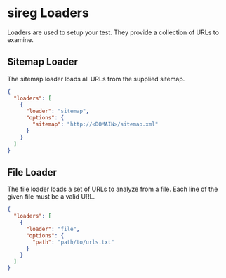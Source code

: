 # sireg Loaders

Loaders are used to setup your test.
They provide a collection of URLs to examine.

## Sitemap Loader

The sitemap loader loads all URLs from the supplied sitemap.

```json
{
  "loaders": [
    {
      "loader": "sitemap",
      "options": {
        "sitemap": "http://<DOMAIN>/sitemap.xml"
      }
    }
  ]
}
```



## File Loader

The file loader loads a set of URLs to analyze from a file.
Each line of the given file must be a valid URL.

```json
{
  "loaders": [
    {
      "loader": "file",
      "options": {
        "path": "path/to/urls.txt"
      }
    }
  ]
}
```